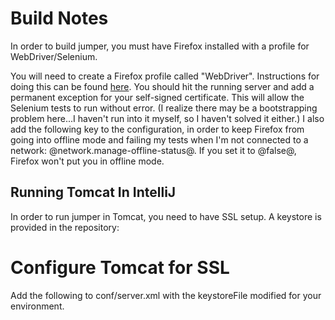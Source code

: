 Build Notes
===========

In order to build jumper, you must have Firefox installed with a profile for WebDriver/Selenium.

You will need to create a Firefox profile called "WebDriver".  Instructions for doing this can be found [here](http://www.qaautomation.net/?p=45).  You should hit the running server and add a permanent exception for your self-signed certificate.  This will allow the Selenium tests to run without error.  (I realize there may be a bootstrapping problem here...I haven't run into it myself, so I haven't solved it either.)  I also add the following key to the configuration, in order to keep Firefox from going into offline mode and failing my tests when I'm not connected to a network: @network.manage-offline-status@.  If you set it to @false@, Firefox won't put you in offline mode.


Running Tomcat In IntelliJ
--------------------------

In order to run jumper in Tomcat, you need to have SSL setup. A keystore is provided in the repository:

# Configure Tomcat for SSL
Add the following to conf/server.xml with the keystoreFile modified for your environment.
<pre><code>
      <Connector port="8443" protocol="HTTP/1.1" SSLEnabled="true"
                 maxThreads="150" scheme="https" secure="true" keystorePass="password"
                 keystoreFile="/Users/oliver/devel/jumper/integration-test/src/main/resources/server.keystore"
                 clientAuth="false" sslProtocol="TLS" />
</code></pre>
